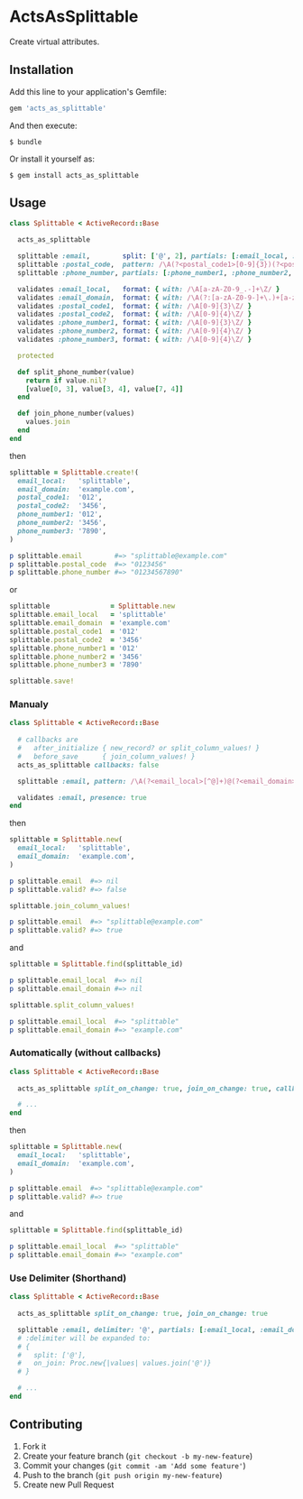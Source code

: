 ActsAsSplittable
====================

Create virtual attributes.

Installation
--------------------

Add this line to your application's Gemfile:

```ruby
gem 'acts_as_splittable'
```

And then execute:

```
$ bundle
```

Or install it yourself as:

```
$ gem install acts_as_splittable
```


Usage
--------------------


```ruby
class Splittable < ActiveRecord::Base

  acts_as_splittable

  splittable :email,        split: ['@', 2], partials: [:email_local, :email_domain], on_join: Proc.new{|partials| partials.join('@') }
  splittable :postal_code,  pattern: /\A(?<postal_code1>[0-9]{3})(?<postal_code2>[0-9]{4})\Z/
  splittable :phone_number, partials: [:phone_number1, :phone_number2, :phone_number3], on_split: :split_phone_number, on_join: :join_phone_number

  validates :email_local,   format: { with: /\A[a-zA-Z0-9_.-]+\Z/ }
  validates :email_domain,  format: { with: /\A(?:[a-zA-Z0-9-]+\.)+[a-zA-Z]{2,4}\Z/ }
  validates :postal_code1,  format: { with: /\A[0-9]{3}\Z/ }
  validates :postal_code2,  format: { with: /\A[0-9]{4}\Z/ }
  validates :phone_number1, format: { with: /\A[0-9]{3}\Z/ }
  validates :phone_number2, format: { with: /\A[0-9]{4}\Z/ }
  validates :phone_number3, format: { with: /\A[0-9]{4}\Z/ }

  protected

  def split_phone_number(value)
    return if value.nil?
    [value[0, 3], value[3, 4], value[7, 4]]
  end

  def join_phone_number(values)
    values.join
  end
end
```

then

```ruby
splittable = Splittable.create!(
  email_local:   'splittable',
  email_domain:  'example.com',
  postal_code1:  '012',
  postal_code2:  '3456',
  phone_number1: '012',
  phone_number2: '3456',
  phone_number3: '7890',
)

p splittable.email        #=> "splittable@example.com"
p splittable.postal_code  #=> "0123456"
p splittable.phone_number #=> "01234567890"
```

or

```ruby
splittable               = Splittable.new
splittable.email_local   = 'splittable'
splittable.email_domain  = 'example.com'
splittable.postal_code1  = '012'
splittable.postal_code2  = '3456'
splittable.phone_number1 = '012'
splittable.phone_number2 = '3456'
splittable.phone_number3 = '7890'

splittable.save!
```

### Manualy

```ruby
class Splittable < ActiveRecord::Base
  
  # callbacks are
  #   after_initialize { new_record? or split_column_values! }
  #   before_save      { join_column_values! }
  acts_as_splittable callbacks: false

  splittable :email, pattern: /\A(?<email_local>[^@]+)@(?<email_domain>[^@]+)\Z/, on_join: Proc.new{|values| values.join('@') }

  validates :email, presence: true
end
```

then

```ruby
splittable = Splittable.new(
  email_local:   'splittable',
  email_domain:  'example.com',
)

p splittable.email  #=> nil
p splittable.valid? #=> false

splittable.join_column_values!

p splittable.email  #=> "splittable@example.com"
p splittable.valid? #=> true
```

and

```ruby
splittable = Splittable.find(splittable_id)

p splittable.email_local  #=> nil
p splittable.email_domain #=> nil

splittable.split_column_values!

p splittable.email_local  #=> "splittable"
p splittable.email_domain #=> "example.com"
```

### Automatically (without callbacks)

```ruby
class Splittable < ActiveRecord::Base
  
  acts_as_splittable split_on_change: true, join_on_change: true, callbacks: false

  # ...
end
```

then

```ruby
splittable = Splittable.new(
  email_local:   'splittable',
  email_domain:  'example.com',
)

p splittable.email  #=> "splittable@example.com"
p splittable.valid? #=> true
```

and

```ruby
splittable = Splittable.find(splittable_id)

p splittable.email_local  #=> "splittable"
p splittable.email_domain #=> "example.com"
```

### Use Delimiter (Shorthand)

```ruby
class Splittable < ActiveRecord::Base
  
  acts_as_splittable split_on_change: true, join_on_change: true

  splittable :email, delimiter: '@', partials: [:email_local, :email_domain]
  # :delimiter will be expanded to:
  # {
  #   split: ['@'],
  #   on_join: Proc.new{|values| values.join('@')}
  # }

  # ...
end
```

Contributing
--------------------

1. Fork it
2. Create your feature branch (`git checkout -b my-new-feature`)
3. Commit your changes (`git commit -am 'Add some feature'`)
4. Push to the branch (`git push origin my-new-feature`)
5. Create new Pull Request
